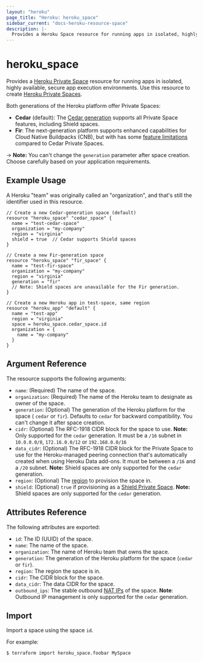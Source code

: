 ```yaml
---
layout: "heroku"
page_title: "Heroku: heroku_space"
sidebar_current: "docs-heroku-resource-space"
description: |-
  Provides a Heroku Space resource for running apps in isolated, highly available, secure app execution environments. Use this resource to create a Heroku Private Space.
---
```


# heroku\_space

Provides a [Heroku Private Space](https://devcenter.heroku.com/articles/platform-api-reference#space) resource for running apps in isolated, highly available, secure app execution environments.
Use this resource to create [Heroku Private Spaces](https://devcenter.heroku.com/articles/private-spaces).

Both generations of the Heroku platform offer Private Spaces:

* **Cedar** (default): The [Cedar generation](https://devcenter.heroku.com/articles/private-spaces#additional-features-for-cedar-private-spaces) supports all Private Space features, including Shield spaces.
* **Fir**: The next-generation platform supports enhanced capabilities for Cloud Native Buildpacks (CNB), but with has some [feature limitations](https://devcenter.heroku.com/articles/generations#feature-parity) compared to Cedar Private Spaces.

-> **Note:** You can't change the `generation` parameter after space creation. Choose carefully based on your application requirements.

## Example Usage

A Heroku "team" was originally called an "organization", and that's still 
the identifier used in this resource.

```hcl-terraform
// Create a new Cedar-generation space (default)
resource "heroku_space" "cedar_space" {
  name = "test-cedar-space"
  organization = "my-company"
  region = "virginia"
  shield = true  // Cedar supports Shield spaces
}

// Create a new Fir-generation space
resource "heroku_space" "fir_space" {
  name = "test-fir-space"
  organization = "my-company"
  region = "virginia"
  generation = "fir"
  // Note: Shield spaces are unavailable for the Fir generation.
}

// Create a new Heroku app in test-space, same region
resource "heroku_app" "default" {
  name = "test-app"
  region = "virginia"
  space = heroku_space.cedar_space.id
  organization = {
    name = "my-company"
  }
}
```

## Argument Reference

The resource supports the following arguments:

* `name`: (Required) The name of the space.
* `organization`: (Required) The name of the Heroku team to designate as owner of the space.
* `generation`: (Optional) The generation of the Heroku platform for the space ( `cedar` or `fir`). Defaults to `cedar` for backward compatibility. You can't change it after space creation.
* `cidr`: (Optional) The RFC-1918 CIDR block for the space to use. **Note:** Only supported for the `cedar` generation.
  It must be a `/16` subnet in `10.0.0.0/8`, `172.16.0.0/12` or `192.168.0.0/16`
* `data_cidr`: (Optional) The RFC-1918 CIDR block for the Private Space to use for the Heroku-managed peering connection
  that's automatically created when using Heroku Data add-ons. It must be between a `/16` and a `/20` subnet. **Note:** Shield spaces are only supported for the `cedar` generation.
* `region`: (Optional) The [region](https://devcenter.heroku.com/articles/regions#viewing-available-regions) to provision the space in.
* `shield`: (Optional) `true` if provisioning as a [Shield Private Space](https://devcenter.heroku.com/articles/private-spaces#shield-private-spaces). **Note:** Shield spaces are only supported for the `cedar` generation.

## Attributes Reference

The following attributes are exported:

* `id`: The ID (UUID) of the space.
* `name`: The name of the space.
* `organization`: The name of Heroku team that owns the space.
* `generation`: The generation of the Heroku platform for the space (`cedar` or `fir`).
* `region`: The region the space is in.
* `cidr`: The CIDR block for the space.
* `data_cidr`: The data CIDR for the space.
* `outbound_ips`: The stable outbound [NAT IPs](https://devcenter.heroku.com/articles/platform-api-reference#space-network-address-translation) of the space. **Note**: Outbound IP management is only supported for the `cedar` generation.

## Import

Import a space using the space `id`.

For example:

```
$ terraform import heroku_space.foobar MySpace
```
